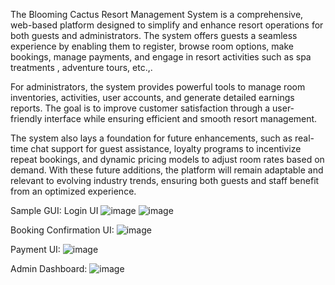 The Blooming Cactus Resort Management System is a comprehensive, web-based platform designed to simplify and enhance resort operations for both guests and administrators. The system offers guests a seamless experience by enabling them to register, browse room options, make bookings, manage payments, and engage in resort activities such as spa treatments , adventure tours, etc.,.

For administrators, the system provides powerful tools to manage room inventories, activities, user accounts, and generate detailed earnings reports. The goal is to improve customer satisfaction through a user-friendly interface while ensuring efficient and smooth resort management.

The system also lays a foundation for future enhancements, such as real-time chat support for guest assistance, loyalty programs to incentivize repeat bookings, and dynamic pricing models to adjust room rates based on demand. With these future additions, the platform will remain adaptable and relevant to evolving industry trends, ensuring both guests and staff benefit from an optimized experience.

Sample GUI:
Login UI
![image](https://github.com/user-attachments/assets/7959d97a-0a9e-4d5e-a7a2-bb7e67c8b565)
![image](https://github.com/user-attachments/assets/de5690d8-5f02-4a2c-b2ff-9539300c3e78)

Booking Confirmation UI:
![image](https://github.com/user-attachments/assets/3b25b85e-6480-40f5-b324-64ac56ee618b)

Payment UI:
![image](https://github.com/user-attachments/assets/479b6630-d479-44c6-aedd-5678f65e5803)

Admin Dashboard:
![image](https://github.com/user-attachments/assets/e98fe4b5-d4fe-450e-a021-00f7f9c03b35)






